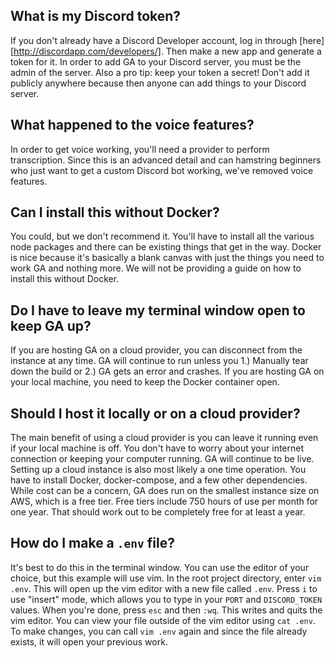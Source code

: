 ## What is my Discord token?
If you don't already have a Discord Developer account, log in through [here][http://discordapp.com/developers/]. Then
make a new app and generate a token for it. In order to add GA to your Discord server, you must be the admin of the
server. Also a pro tip: keep your token a secret! Don't add it publicly anywhere because then anyone can add things to 
your Discord server. 

## What happened to the voice features?
In order to get voice working, you'll need a provider to perform transcription. Since this is an advanced detail and can hamstring beginners who just want to get a custom Discord bot working, we've removed voice features. 

## Can I install this without Docker?
You could, but we don't recommend it. You'll have to install all the various node packages and there can be existing
things that get in the way. Docker is nice because it's basically a blank canvas with just the things you need to work 
GA and nothing more. We will not be providing a guide on how to install this without Docker.

## Do I have to leave my terminal window open to keep GA up?
If you are hosting GA on a cloud provider, you can disconnect from the instance at any time. GA will continue to run
unless you 1.) Manually tear down the build or 2.) GA gets an error and crashes. If you are hosting GA on your local
machine, you need to keep the Docker container open. 

## Should I host it locally or on a cloud provider?
The main benefit of using a cloud provider is you can leave it running even if your local machine is off. You don't have
to worry about your internet connection or keeping your computer running. GA will continue to be live. Setting up a
cloud instance is also most likely a one time operation. You have to install Docker, docker-compose, and a few other
dependencies. While cost can be a concern, GA does run on the smallest instance size on AWS, which is a free tier. Free
tiers include 750 hours of use per month for one year. That should work out to be completely free for at least a year. 

## How do I make a `.env` file?
It's best to do this in the terminal window. You can use the editor of your choice, but this example will use vim. In
the root project directory, enter `vim .env`. This will open up the vim editor with a new file called `.env`. Press `i`
to use "insert" mode, which allows you to type in your `PORT` and `DISCORD_TOKEN` values. When you're done, press `esc`
and then `:wq`. This writes and quits the vim editor. You can view your file outside of the vim editor using `cat .env`.
To make changes, you can call `vim .env` again and since the file already exists, it will open your previous work. 